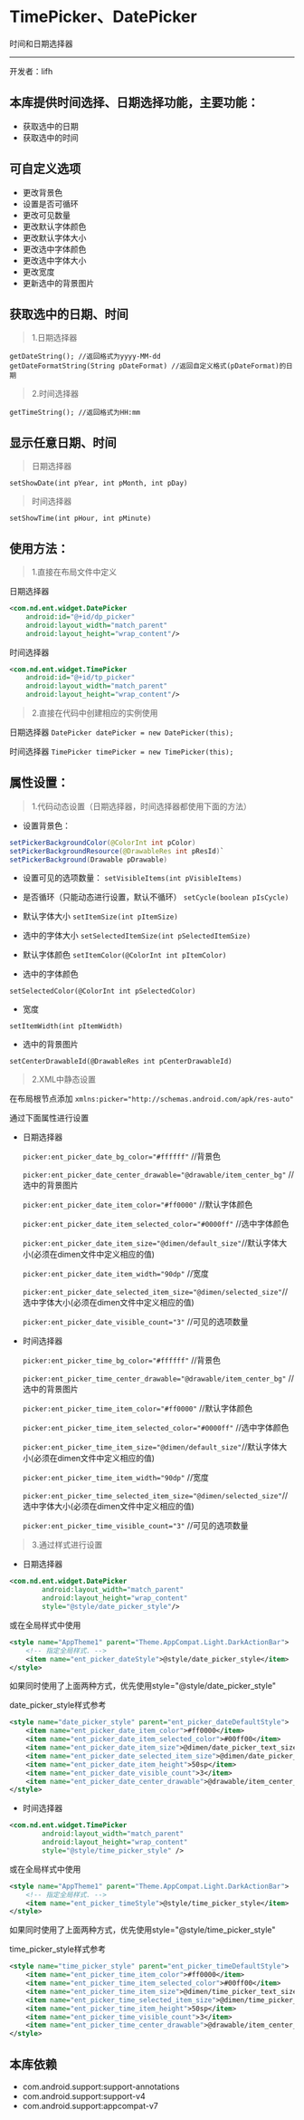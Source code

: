 # TimePicker、DatePicker 

时间和日期选择器

---

开发者：lifh

本库提供时间选择、日期选择功能，主要功能：
---------------------

 - 获取选中的日期
 - 获取选中的时间

可自定义选项
----------
 - 更改背景色
 - 设置是否可循环
 - 更改可见数量
 - 更改默认字体颜色
 - 更改默认字体大小
 - 更改选中字体颜色
 - 更改选中字体大小
 - 更改宽度
 - 更新选中的背景图片

获取选中的日期、时间
----------

> 1.日期选择器

    getDateString(); //返回格式为yyyy-MM-dd
    getDateFormatString(String pDateFormat) //返回自定义格式(pDateFormat)的日期

> 2.时间选择器

    getTimeString(); //返回格式为HH:mm

显示任意日期、时间
-----------

> 日期选择器

    setShowDate(int pYear, int pMonth, int pDay)

> 时间选择器

    setShowTime(int pHour, int pMinute)

使用方法：
-----

> 1.直接在布局文件中定义

日期选择器
```xml
<com.nd.ent.widget.DatePicker
    android:id="@+id/dp_picker"
    android:layout_width="match_parent"
    android:layout_height="wrap_content"/>
```    
时间选择器
```xml
<com.nd.ent.widget.TimePicker
    android:id="@+id/tp_picker"
    android:layout_width="match_parent"
    android:layout_height="wrap_content"/>
```
> 2.直接在代码中创建相应的实例使用

日期选择器 `DatePicker datePicker = new DatePicker(this);`

时间选择器 `TimePicker timePicker = new TimePicker(this);`

属性设置：
-----

> 1.代码动态设置（日期选择器，时间选择器都使用下面的方法）

 - 设置背景色：
 ```java
setPickerBackgroundColor(@ColorInt int pColor)
setPickerBackgroundResource(@DrawableRes int pResId)`
setPickerBackground(Drawable pDrawable)
```

 - 设置可见的选项数量：
`setVisibleItems(int pVisibleItems)`

 - 是否循环（只能动态进行设置，默认不循环）
`setCycle(boolean pIsCycle)`

 - 默认字体大小
`setItemSize(int pItemSize)`
  
 - 选中的字体大小
`setSelectedItemSize(int pSelectedItemSize)`

 - 默认字体颜色
`setItemColor(@ColorInt int pItemColor)`
 
 - 选中的字体颜色

 `setSelectedColor(@ColorInt int pSelectedColor)`

 - 宽度

 `setItemWidth(int pItemWidth)`

 - 选中的背景图片

 `setCenterDrawableId(@DrawableRes int pCenterDrawableId)`
 

> 2.XML中静态设置

在布局根节点添加 
`xmlns:picker="http://schemas.android.com/apk/res-auto"`

通过下面属性进行设置

 - 日期选择器

    `picker:ent_picker_date_bg_color="#ffffff"` //背景色
    
    `picker:ent_picker_date_center_drawable="@drawable/item_center_bg"` // 选中的背景图片
    
    `picker:ent_picker_date_item_color="#ff0000"` //默认字体颜色
    
    `picker:ent_picker_date_item_selected_color="#0000ff"` //选中字体颜色
    
    `picker:ent_picker_date_item_size="@dimen/default_size"`//默认字体大小(必须在dimen文件中定义相应的值)
    
    `picker:ent_picker_date_item_width="90dp"` //宽度
    
    `picker:ent_picker_date_selected_item_size="@dimen/selected_size"`//选中字体大小(必须在dimen文件中定义相应的值)
    
    `picker:ent_picker_date_visible_count="3"` //可见的选项数量

 - 时间选择器

    `picker:ent_picker_time_bg_color="#ffffff"` //背景色
    
    `picker:ent_picker_time_center_drawable="@drawable/item_center_bg"` // 选中的背景图片
    
    `picker:ent_picker_time_item_color="#ff0000"` //默认字体颜色
    
    `picker:ent_picker_time_item_selected_color="#0000ff"` //选中字体颜色
    
    `picker:ent_picker_time_item_size="@dimen/default_size"`//默认字体大小(必须在dimen文件中定义相应的值)
    
    `picker:ent_picker_time_item_width="90dp"` //宽度
    
    `picker:ent_picker_time_selected_item_size="@dimen/selected_size"`//选中字体大小(必须在dimen文件中定义相应的值)
    
    `picker:ent_picker_time_visible_count="3"` //可见的选项数量

> 3.通过样式进行设置

 - 日期选择器
```xml
<com.nd.ent.widget.DatePicker 
        android:layout_width="match_parent"
        android:layout_height="wrap_content"
        style="@style/date_picker_style"/>
```

或在全局样式中使用

```xml
<style name="AppTheme1" parent="Theme.AppCompat.Light.DarkActionBar">
    <!-- 指定全局样式. -->
    <item name="ent_picker_dateStyle">@style/date_picker_style</item>
</style>
```

如果同时使用了上面两种方式，优先使用style="@style/date_picker_style"

date_picker_style样式参考
```xml
<style name="date_picker_style" parent="ent_picker_dateDefaultStyle">
    <item name="ent_picker_date_item_color">#ff0000</item>
    <item name="ent_picker_date_item_selected_color">#00ff00</item>
    <item name="ent_picker_date_item_size">@dimen/date_picker_text_size</item>
    <item name="ent_picker_date_selected_item_size">@dimen/date_picker_selected_text_size</item>
    <item name="ent_picker_date_item_height">50sp</item>
    <item name="ent_picker_date_visible_count">3</item>
    <item name="ent_picker_date_center_drawable">@drawable/item_center_bg</item>
</style>
```
 - 时间选择器
```xml
<com.nd.ent.widget.TimePicker 
        android:layout_width="match_parent"
        android:layout_height="wrap_content"
        style="@style/time_picker_style" />
```

或在全局样式中使用

```xml
<style name="AppTheme1" parent="Theme.AppCompat.Light.DarkActionBar">
    <!-- 指定全局样式. -->
    <item name="ent_picker_timeStyle">@style/time_picker_style</item>
</style>
```

如果同时使用了上面两种方式，优先使用style="@style/time_picker_style"

time_picker_style样式参考
```xml
<style name="time_picker_style" parent="ent_picker_timeDefaultStyle">
    <item name="ent_picker_time_item_color">#ff0000</item>
    <item name="ent_picker_time_item_selected_color">#00ff00</item>
    <item name="ent_picker_time_item_size">@dimen/time_picker_text_size</item>
    <item name="ent_picker_time_selected_item_size">@dimen/time_picker_selected_text_size</item>
    <item name="ent_picker_time_item_height">50sp</item>
    <item name="ent_picker_time_visible_count">3</item>
    <item name="ent_picker_time_center_drawable">@drawable/item_center_bg</item>
</style>
```

本库依赖
----------

 - com.android.support:support-annotations
 - com.android.support:support-v4
 - com.android.support:appcompat-v7
